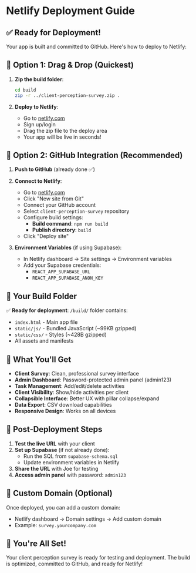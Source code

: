 # Netlify Deployment Guide

## ✅ **Ready for Deployment!**

Your app is built and committed to GitHub. Here's how to deploy to Netlify:

## 🚀 **Option 1: Drag & Drop (Quickest)**

1. **Zip the build folder**:
   ```bash
   cd build
   zip -r ../client-perception-survey.zip .
   ```

2. **Deploy to Netlify**:
   - Go to [netlify.com](https://netlify.com)
   - Sign up/login
   - Drag the zip file to the deploy area
   - Your app will be live in seconds!

## 🔗 **Option 2: GitHub Integration (Recommended)**

1. **Push to GitHub** (already done ✅)

2. **Connect to Netlify**:
   - Go to [netlify.com](https://netlify.com) 
   - Click "New site from Git"
   - Connect your GitHub account
   - Select `client-perception-survey` repository
   - Configure build settings:
     - **Build command**: `npm run build`
     - **Publish directory**: `build`
   - Click "Deploy site"

3. **Environment Variables** (if using Supabase):
   - In Netlify dashboard → Site settings → Environment variables
   - Add your Supabase credentials:
     - `REACT_APP_SUPABASE_URL`
     - `REACT_APP_SUPABASE_ANON_KEY`

## 📂 **Your Build Folder**

✅ **Ready for deployment**: `/build/` folder contains:
- `index.html` - Main app file
- `static/js/` - Bundled JavaScript (~99KB gzipped)
- `static/css/` - Styles (~428B gzipped)
- All assets and manifests

## 🎯 **What You'll Get**

- **Client Survey**: Clean, professional survey interface
- **Admin Dashboard**: Password-protected admin panel (admin123)
- **Task Management**: Add/edit/delete activities
- **Client Visibility**: Show/hide activities per client
- **Collapsible Interface**: Better UX with pillar collapse/expand
- **Data Export**: CSV download capabilities
- **Responsive Design**: Works on all devices

## 🔧 **Post-Deployment Steps**

1. **Test the live URL** with your client
2. **Set up Supabase** (if not already done):
   - Run the SQL from `supabase-schema.sql`
   - Update environment variables in Netlify
3. **Share the URL** with Joe for testing
4. **Access admin panel** with password: `admin123`

## 📝 **Custom Domain (Optional)**

Once deployed, you can add a custom domain:
- Netlify dashboard → Domain settings → Add custom domain
- Example: `survey.yourcompany.com`

## 🎉 **You're All Set!**

Your client perception survey is ready for testing and deployment. The build is optimized, committed to GitHub, and ready for Netlify!